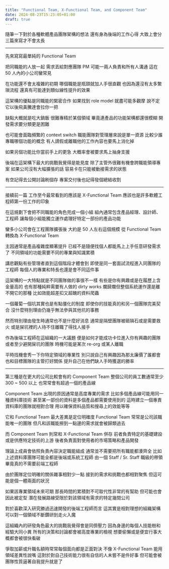 ```yaml
---
title: "Functional Team, X-Functional Team, and Component Team"
date: 2024-08-23T15:23:05+01:00
draft: true
---
```


隨筆一下對於各種軟體產品團隊架構的想法
還有身為後端的工作心得
大致上會分三篇來寫才不會太長

---

先來寫寫最單純的 Functional Team 

把同職能的人放一起
需求丟給對應團隊
PM 可能一兩人負責和所有人溝通
這在 50 人內的小公司蠻常見

在功能還不會太複雜的初期
哪個職能是瓶頸就加人手很直觀
也因為還沒有太多繁瑣流程
還真有可能達到類似線性提升的效果

這架構的優點是同職能的緊密合作
如果找到 role model 就盡可能多觀摩
說不定它以後飛黃騰達會拉你一把

缺點大概就是吃大鍋飯
很難專精於某個領域
畢竟連產品的功能架構都還很模糊
開發需求要分類更是困難

也可能會面臨頻繁的 context switch
職能團隊對管理層來說是單一資源
比較少誰專職哪個功能的概念
有人請假或離職他的工作內容也要馬上消化掉

如果另個功能比你當前手上的更急
大概率會被要求馬上抽身支援

後端在這架構下最大的挑戰我覺得是能見度
除了主管外很難有機會跨職能領導專案
如果公司沒有大幅擴張的話
容易卡在只能被動接需求的狀態

有空記得去公開討論刷個存
專案交付後也記得發個總結收割

---

接續前一篇
工作至今最常看到的應該是 X-Functional Team
應該也是許多軟體工程師第一份工作的印象

在這規劃下會把不同職能的角色兜成一個小組
組內通常包含產品經理、設計師、工程師
讓每個小組能獨立運作處理好特定一部份的產品功能

蠻多小公司會在工程團隊擴張後
大約是 50 人左右這個規模
從 Functional Team 轉換為 X-Functional Team

主因通常是產品複雜度顯著提升
已經不是隨便找個人都能馬上上手任意研發需求了
不同領域的功能需要不同的專業與知識累積

講悲觀點有些管理者直到這個階段才體會到
即使是同一套面試流程進入同團隊的工程師
每個人的專業和特長也還是會不同這件事

這架構的一大特點就是不同團隊做的事很不一樣
有些是你有興趣或是在履歷上含金量高的
也有那種純粹需要有人做的 dirty works
爛歸爛但整個系統運作還是離不開它的那種
比如效能超差扣又超醜的資料爬蟲

一個蘿蔔一個坑其實也是有點僵化的制度
即使你的技能真的和另一個團隊完美契合
沒什麼特別理由仍幾乎無法參與其他坑的事務

然而特別理由發生時通常也不是什麼好消息
通常是隔壁團隊被砸隕石或是需要救火
或是屎坑裡的人待不住離職了得找人接手

作為後端工程師在這組織的一大議題
便是如何才能成功卡位進入你有興趣的團隊
或者至少避開屎坑的團隊
時機可能是某次 re-org 或某人離職

平時找機會秀一下你特定領域的專業性
別只說自己有興趣因為那太廉價了誰都會
也和目標團隊的主管打好關係
提升自己在他們缺人手時獲選的勝率

---

第三種是在更大的公司比較會有的 Component Team
整個公司的員工數通常至少 300 ~ 500 以上
也常常會有超過一個的產品線

Component Team 出現的原因通常是高度專業的需求
比如多個產品線可能用同一種資料庫技術
甚至某一部份的資料是多個產品都需要使用到的
這時建立一個專責資料庫的團隊就相對合理
用以確保資料品質和搜尋上的效能等等

它和 Functional Team 最大差異是定位明確度
Functional Team 常常是公司該職能唯一的團隊
但凡和該職能擦到一點邊的需求就會被歸類過去

而 Component Team 則常和 X-Functional Team 併存
前者負責特定的基礎建設或是供應特定技術的上游
後者負責面對使用者的市場策略和產品開發

理論上成員會依照負責內容決定職能組成
通常並不需要把所有職能都湊齊全
比如上述資料庫團隊可能全都是後端或系統工程師
由一個 Staff / Sr. Staff 職級的帶領
畢竟真的不需要前端工程師

由於團隊定位明確的關係雜事相對少一點
接到的需求和挑戰也都相對聚焦
但這可能是個一體兩面的狀況

如果該專業領域未來可期
那長時間的累積對不可取代性非常的有幫助
但可能也會因此被定型
潛在發展路線受限於對該領域有需求的特定幾間公司

對於喜歡深入研究勝過迅速開發的後端工程師而言
這其實是相對理想的組織架構
可以對一個領域不斷鑽研到走火入魔

這組織內的研發角色最大的挑戰我覺得會是同儕壓力
因為身邊的每個人技能樹和經驗大同小異
所有的決策和討論都會被高度專業的檢視
想要偷懶或是便宜行事大概都會被很快看破

爭取加薪或升職名額時常常每個面向都是正面對決
不像 X-Functional Team 能用領域差異性說嘴
這對於對自己技術能力很有自信的人未嘗不是件好事
但可能會被團隊性質逼著自我提升就是了
